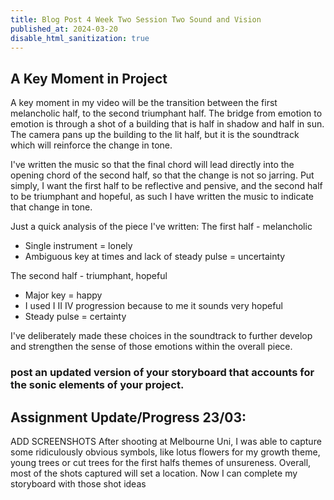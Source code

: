 ```yaml
---
title: Blog Post 4 Week Two Session Two Sound and Vision
published_at: 2024-03-20
disable_html_sanitization: true
---
```


## A Key Moment in Project
A key moment in my video will be the transition between the first melancholic half, to the second triumphant half. The bridge from emotion to emotion is through a shot of a building that is half in shadow and half in sun. The camera pans up the building to the lit half, but it is the soundtrack which will reinforce the change in tone.

I've written the music so that the final chord will lead directly into the opening chord of the second half, so that the change is not so jarring. Put simply, I want the first half to be reflective and pensive, and the second half to be triumphant and hopeful, as such I have written the music to indicate that change in tone. 

Just a quick analysis of the piece I've written:
The first half - melancholic
- Single instrument = lonely
- Ambiguous key at times and lack of steady pulse = uncertainty

The second half - triumphant, hopeful
- Major key = happy
- I used I II IV progression because to me it sounds very hopeful
- Steady pulse = certainty

I've deliberately made these choices in the soundtrack to further develop and strengthen the sense of those emotions within the overall piece.

### post an updated version of your storyboard that accounts for the sonic elements of your project.


## Assignment Update/Progress 23/03: 
ADD SCREENSHOTS
After shooting at Melbourne Uni, I was able to capture some ridiculously obvious symbols, like lotus flowers for my growth theme, young trees or cut trees for the first halfs themes of unsureness. Overall, most of the shots captured will set a location. Now I can complete my storyboard with those shot ideas






